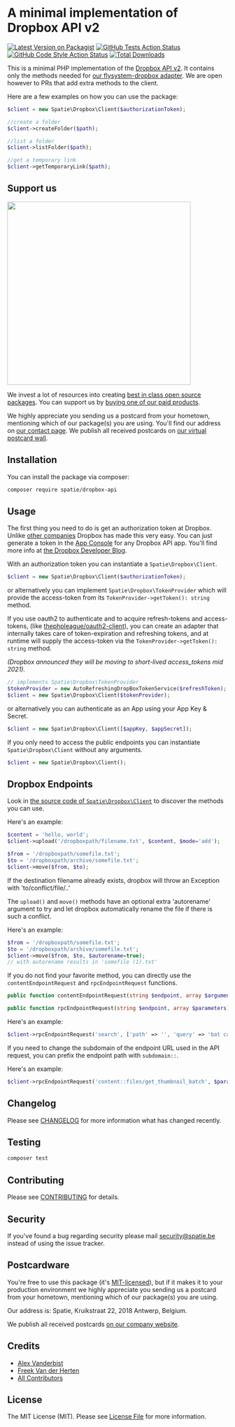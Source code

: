 # A minimal implementation of Dropbox API v2

[![Latest Version on Packagist](https://img.shields.io/packagist/v/spatie/dropbox-api.svg?style=flat-square)](https://packagist.org/packages/spatie/dropbox-api)
[![GitHub Tests Action Status](https://img.shields.io/github/actions/workflow/status/spatie/dropbox-api/run-tests.yml?label=tests&style=flat-square)](https://github.com/spatie/dropbox-api/actions?query=workflow%3ATests+branch%3Amaster)
[![GitHub Code Style Action Status](https://img.shields.io/github/actions/workflow/status/spatie/dropbox-api/php-cs-fixer.yml?label=code%20style&style=flat-square)](https://github.com/spatie/dropbox-api/actions?query=workflow%3A"Check+%26+fix+styling"+branch%3Amaster)
[![Total Downloads](https://img.shields.io/packagist/dt/spatie/dropbox-api.svg?style=flat-square)](https://packagist.org/packages/spatie/dropbox-api)


This is a minimal PHP implementation of the [Dropbox API v2](https://www.dropbox.com/developers/documentation/http/overview). It contains only the methods needed for [our flysystem-dropbox adapter](https://github.com/spatie/flysystem-dropbox). We are open however to PRs that add extra methods to the client. 

Here are a few examples on how you can use the package:

```php
$client = new Spatie\Dropbox\Client($authorizationToken);

//create a folder
$client->createFolder($path);

//list a folder
$client->listFolder($path);

//get a temporary link
$client->getTemporaryLink($path);
```

## Support us

[<img src="https://github-ads.s3.eu-central-1.amazonaws.com/dropbox-api.jpg?t=1" width="419px" />](https://spatie.be/github-ad-click/dropbox-api)

We invest a lot of resources into creating [best in class open source packages](https://spatie.be/open-source). You can support us by [buying one of our paid products](https://spatie.be/open-source/support-us).

We highly appreciate you sending us a postcard from your hometown, mentioning which of our package(s) you are using. You'll find our address on [our contact page](https://spatie.be/about-us). We publish all received postcards on [our virtual postcard wall](https://spatie.be/open-source/postcards).

## Installation

You can install the package via composer:

``` bash
composer require spatie/dropbox-api
```

## Usage

The first thing you need to do is get an authorization token at Dropbox. Unlike [other companies](https://google.com) Dropbox has made this very easy. You can just generate a token in the [App Console](https://www.dropbox.com/developers/apps) for any Dropbox API app. You'll find more info at [the Dropbox Developer Blog](https://blogs.dropbox.com/developers/2014/05/generate-an-access-token-for-your-own-account/).

With an authorization token you can instantiate a `Spatie\Dropbox\Client`.

```php
$client = new Spatie\Dropbox\Client($authorizationToken);
```

or alternatively you can implement `Spatie\Dropbox\TokenProvider` 
which will provide the access-token from its 
`TokenProvider->getToken(): string` method.

If you use oauth2 to authenticate and to acquire refresh-tokens and access-tokens,
(like [thephpleague/oauth2-client](https://github.com/thephpleague/oauth2-client)),
you can create an adapter that internally takes care of token-expiration and refreshing tokens, 
and at runtime will supply the access-token via the `TokenProvider->getToken(): string` method.

*(Dropbox announced they will be moving to short-lived access_tokens mid 2021).*


```php
// implements Spatie\Dropbox\TokenProvider
$tokenProvider = new AutoRefreshingDropBoxTokenService($refreshToken);
$client = new Spatie\Dropbox\Client($tokenProvider);
```



or alternatively you can authenticate as an App using your App Key & Secret.

```php
$client = new Spatie\Dropbox\Client([$appKey, $appSecret]);
```

If you only need to access the public endpoints you can instantiate `Spatie\Dropbox\Client` without any arguments.

```php
$client = new Spatie\Dropbox\Client();
```

## Dropbox Endpoints

Look in [the source code of `Spatie\Dropbox\Client`](https://github.com/spatie/dropbox-api/blob/master/src/Client.php) to discover the methods you can use.

Here's an example:

```php
$content = 'hello, world';
$client->upload('/dropboxpath/filename.txt', $content, $mode='add');

$from = '/dropboxpath/somefile.txt';
$to = '/dropboxpath/archive/somefile.txt';
$client->move($from, $to);
```

If the destination filename already exists, dropbox will throw an Exception with 'to/conflict/file/..'

The ``upload()`` and ``move()`` methods have an optional extra 'autorename' argument 
to try and let dropbox automatically rename the file if there is such a conflict.

Here's an example:

```php
$from = '/dropboxpath/somefile.txt';
$to = '/dropboxpath/archive/somefile.txt';
$client->move($from, $to, $autorename=true);
// with autorename results in 'somefile (1).txt'
```


If you do not find your favorite method, you can directly use the `contentEndpointRequest` and `rpcEndpointRequest` functions.

```php
public function contentEndpointRequest(string $endpoint, array $arguments, $body): ResponseInterface

public function rpcEndpointRequest(string $endpoint, array $parameters): array
```

Here's an example:

```php
$client->rpcEndpointRequest('search', ['path' => '', 'query' => 'bat cave']);
```

If you need to change the subdomain of the endpoint URL used in the API request, you can prefix the endpoint path with `subdomain::`.

Here's an example:

```php
$client->rpcEndpointRequest('content::files/get_thumbnail_batch', $parameters);
```

## Changelog

Please see [CHANGELOG](CHANGELOG.md) for more information what has changed recently.

## Testing

``` bash
composer test
```

## Contributing

Please see [CONTRIBUTING](https://github.com/spatie/.github/blob/main/CONTRIBUTING.md) for details.

## Security

If you've found a bug regarding security please mail [security@spatie.be](mailto:security@spatie.be) instead of using the issue tracker.

## Postcardware

You're free to use this package (it's [MIT-licensed](LICENSE.md)), but if it makes it to your production environment we highly appreciate you sending us a postcard from your hometown, mentioning which of our package(s) you are using.

Our address is: Spatie, Kruikstraat 22, 2018 Antwerp, Belgium.

We publish all received postcards [on our company website](https://spatie.be/en/opensource/postcards).

## Credits

- [Alex Vanderbist](https://github.com/AlexVanderbist)
- [Freek Van der Herten](https://github.com/freekmurze)
- [All Contributors](../../contributors)

## License

The MIT License (MIT). Please see [License File](LICENSE.md) for more information.
